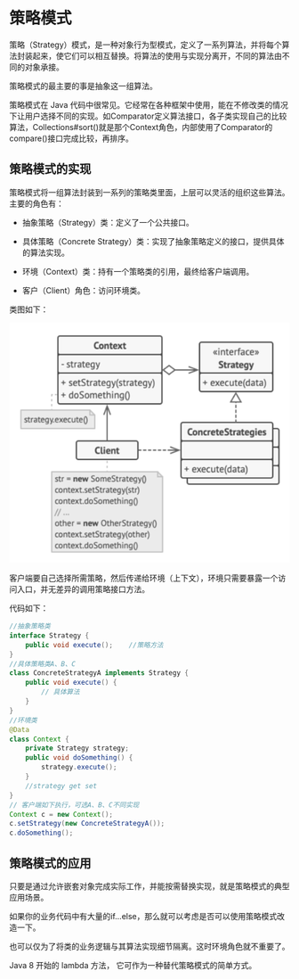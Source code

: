 # 策略模式

策略（Strategy）模式，是一种对象行为型模式，定义了一系列算法，并将每个算法封装起来，使它们可以相互替换。将算法的使用与实现分离开，不同的算法由不同的对象承接。

策略模式的最主要的事是抽象这一组算法。

策略模式在 Java 代码中很常见。它经常在各种框架中使用，能在不修改类的情况下让用户选择不同的实现。如Comparator定义算法接口，各子类实现自己的比较算法，Collections#sort()就是那个Context角色，内部使用了Comparator的compare()接口完成比较，再排序。

## 策略模式的实现

策略模式将一组算法封装到一系列的策略类里面，上层可以灵活的组织这些算法。主要的角色有：

- 抽象策略（Strategy）类：定义了一个公共接口。
- 具体策略（Concrete Strategy）类：实现了抽象策略定义的接口，提供具体的算法实现。
- 环境（Context）类：持有一个策略类的引用，最终给客户端调用。

- 客户（Client）角色：访问环境类。

类图如下：

![pattern_strategy](pattern_strategy.png)

客户端要自己选择所需策略，然后传递给环境（上下文），环境只需要暴露一个访问入口，并无差异的调用策略接口方法。 

代码如下：

```java
//抽象策略类
interface Strategy {
    public void execute();    //策略方法
}
//具体策略类A、B、C
class ConcreteStrategyA implements Strategy {
    public void execute() {
        // 具体算法
    }
}
//环境类
@Data
class Context {
    private Strategy strategy;
    public void doSomething() {
        strategy.execute();
    }
    //strategy get set
}
// 客户端如下执行，可选A、B、C不同实现
Context c = new Context();
c.setStrategy(new ConcreteStrategyA());
c.doSomething();
```

## 策略模式的应用

只要是通过允许嵌套对象完成实际工作，并能按需替换实现，就是策略模式的典型应用场景。

如果你的业务代码中有大量的if...else，那么就可以考虑是否可以使用策略模式改造一下。

也可以仅为了将类的业务逻辑与其算法实现细节隔离。这时环境角色就不重要了。

Java 8 开始的 lambda 方法， 它可作为一种替代策略模式的简单方式。
